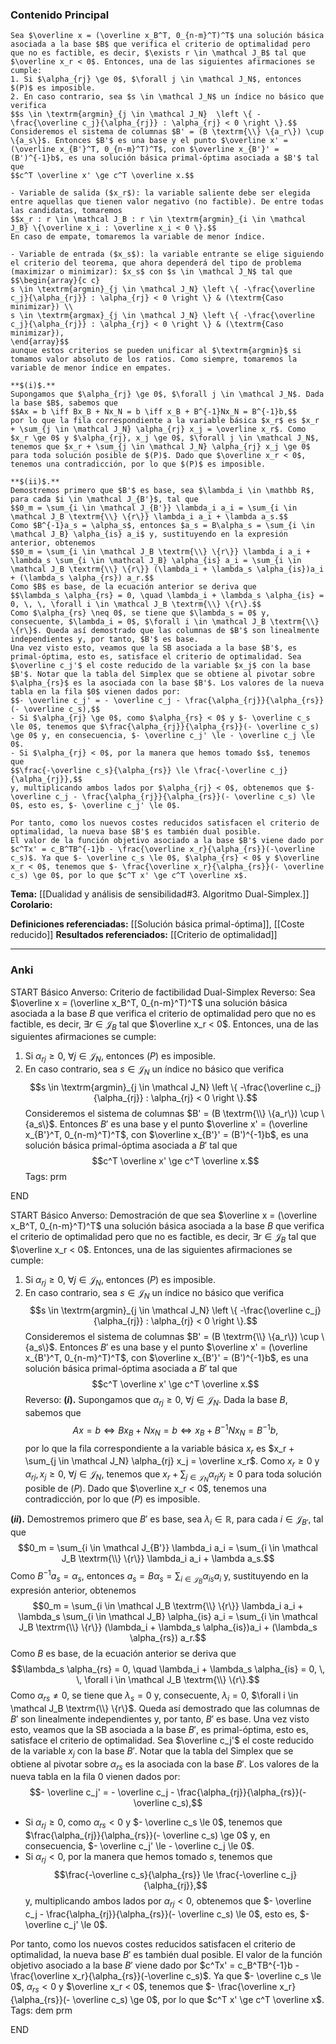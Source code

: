 ### Contenido Principal

```ad-theorem
Sea $\overline x = (\overline x_B^T, 0_{n-m}^T)^T$ una solución básica asociada a la base $B$ que verifica el criterio de optimalidad pero que no es factible, es decir, $\exists r \in \mathcal J_B$ tal que $\overline x_r < 0$. Entonces, una de las siguientes afirmaciones se cumple:
1. Si $\alpha_{rj} \ge 0$, $\forall j \in \mathcal J_N$, entonces $(P)$ es imposible.
2. En caso contrario, sea $s \in \mathcal J_N$ un índice no básico que verifica
$$s \in \textrm{argmin}_{j \in \mathcal J_N}  \left \{ -\frac{\overline c_j}{\alpha_{rj}} : \alpha_{rj} < 0 \right \}.$$
Consideremos el sistema de columnas $B' = (B \textrm{\\} \{a_r\}) \cup \{a_s\}$. Entonces $B'$ es una base y el punto $\overline x' = (\overline x_{B'}^T, 0_{n-m}^T)^T$, con $\overline x_{B'}' = (B')^{-1}b$, es una solución básica primal-óptima asociada a $B'$ tal que
$$c^T \overline x' \ge c^T \overline x.$$
```

```ad-note
- Variable de salida ($x_r$): la variable saliente debe ser elegida entre aquellas que tienen valor negativo (no factible). De entre todas las candidatas, tomaremos
$$x_r : r \in \mathcal J_B : r \in \textrm{argmin}_{i \in \mathcal J_B} \{\overline x_i : \overline x_i < 0 \}.$$
En caso de empate, tomaremos la variable de menor índice.

- Variable de entrada ($x_s$): la variable entrante se elige siguiendo el criterio del teorema, que ahora dependerá del tipo de problema (maximizar o minimizar): $x_s$ con $s \in \mathcal J_N$ tal que
$$\begin{array}{c c}
s \in \textrm{argmin}_{j \in \mathcal J_N} \left \{ -\frac{\overline c_j}{\alpha_{rj}} : \alpha_{rj} < 0 \right \} & (\textrm{Caso minimizar}) \\
s \in \textrm{argmax}_{j \in \mathcal J_N} \left \{ -\frac{\overline c_j}{\alpha_{rj}} : \alpha_{rj} < 0 \right \} & (\textrm{Caso minimizar}),
\end{array}$$
aunque estos criterios se pueden unificar al $\textrm{argmin}$ si tomamos valor absoluto de los ratios. Como siempre, tomaremos la variable de menor índice en empates.
```


```ad-proof
**$(i)$.**
Supongamos que $\alpha_{rj} \ge 0$, $\forall j \in \mathcal J_N$. Dada la base $B$, sabemos que
$$Ax = b \iff Bx_B + Nx_N = b \iff x_B + B^{-1}Nx_N = B^{-1}b,$$
por lo que la fila correspondiente a la variable básica $x_r$ es $x_r + \sum_{j \in \mathcal J_N} \alpha_{rj} x_j = \overline x_r$. Como $x_r \ge 0$ y $\alpha_{rj}, x_j \ge 0$, $\forall j \in \mathcal J_N$, tenemos que $x_r + \sum_{j \in \mathcal J_N} \alpha_{rj} x_j \ge 0$ para toda solución posible de $(P)$. Dado que $\overline x_r < 0$, tenemos una contradicción, por lo que $(P)$ es imposible.

**$(ii)$.**
Demostremos primero que $B'$ es base, sea $\lambda_i \in \mathbb R$, para cada $i \in \mathcal J_{B'}$, tal que
$$0_m = \sum_{i \in \mathcal J_{B'}} \lambda_i a_i = \sum_{i \in \mathcal J_B \textrm{\\} \{r\}} \lambda_i a_i + \lambda a_s.$$
Como $B^{-1}a_s = \alpha_s$, entonces $a_s = B\alpha_s = \sum_{i \in \mathcal J_B} \alpha_{is} a_i$ y, sustituyendo en la expresión anterior, obtenemos
$$0_m = \sum_{i \in \mathcal J_B \textrm{\\} \{r\}} \lambda_i a_i + \lambda_s \sum_{i \in \mathcal J_B} \alpha_{is} a_i = \sum_{i \in \mathcal J_B \textrm{\\} \{r\}} (\lambda_i + \lambda_s \alpha_{is})a_i + (\lambda_s \alpha_{rs}) a_r.$$
Como $B$ es base, de la ecuación anterior se deriva que
$$\lambda_s \alpha_{rs} = 0, \quad \lambda_i + \lambda_s \alpha_{is} = 0, \, \, \forall i \in \mathcal J_B \textrm{\\} \{r\}.$$
Como $\alpha_{rs} \neq 0$, se tiene que $\lambda_s = 0$ y, consecuente, $\lambda_i = 0$, $\forall i \in \mathcal J_B \textrm{\\} \{r\}$. Queda así demostrado que las columnas de $B'$ son linealmente independientes y, por tanto, $B'$ es base.
Una vez visto esto, veamos que la SB asociada a la base $B'$, es primal-óptima, esto es, satisface el criterio de optimalidad. Sea $\overline c_j'$ el coste reducido de la variable $x_j$ con la base $B'$. Notar que la tabla del Simplex que se obtiene al pivotar sobre $\alpha_{rs}$ es la asociada con la base $B'$. Los valores de la nueva tabla en la fila $0$ vienen dados por:
$$- \overline c_j' = - \overline c_j - \frac{\alpha_{rj}}{\alpha_{rs}}(- \overline c_s),$$
- Si $\alpha_{rj} \ge 0$, como $\alpha_{rs} < 0$ y $- \overline c_s \le 0$, tenemos que $\frac{\alpha_{rj}}{\alpha_{rs}}(- \overline c_s) \ge 0$ y, en consecuencia, $- \overline c_j' \le - \overline c_j \le 0$.
- Si $\alpha_{rj} < 0$, por la manera que hemos tomado $s$, tenemos que
$$\frac{-\overline c_s}{\alpha_{rs}} \le \frac{-\overline c_j}{\alpha_{rj}},$$
y, multiplicando ambos lados por $\alpha_{rj} < 0$, obtenemos que $- \overline c_j - \frac{\alpha_{rj}}{\alpha_{rs}}(- \overline c_s) \le 0$, esto es, $- \overline c_j' \le 0$.

Por tanto, como los nuevos costes reducidos satisfacen el criterio de optimalidad, la nueva base $B'$ es también dual posible.
El valor de la función objetivo asociado a la base $B'$ viene dado por $c^Tx' = c_B^TB^{-1}b - \frac{\overline x_r}{\alpha_{rs}}(-\overline c_s)$. Ya que $- \overline c_s \le 0$, $\alpha_{rs} < 0$ y $\overline x_r < 0$, tenemos que $- \frac{\overline x_r}{\alpha_{rs}}(- \overline c_s) \ge 0$, por lo que $c^T x' \ge c^T \overline x$.
```

**Tema:** [[Dualidad y análisis de sensibilidad#3. Algoritmo Dual-Simplex.]]
**Corolario:**

**Definiciones referenciadas:** [[Solución básica primal-óptima]], [[Coste reducido]]
**Resultados referenciados:** [[Criterio de optimalidad]]

---
### Anki

START
Básico
Anverso: Criterio de factibilidad Dual-Simplex
Reverso: Sea $\overline x = (\overline x_B^T, 0_{n-m}^T)^T$ una solución básica asociada a la base $B$ que verifica el criterio de optimalidad pero que no es factible, es decir, $\exists r \in \mathcal J_B$ tal que $\overline x_r < 0$. Entonces, una de las siguientes afirmaciones se cumple:
1. Si $\alpha_{rj} \ge 0$, $\forall j \in \mathcal J_N$, entonces $(P)$ es imposible.
2. En caso contrario, sea $s \in \mathcal J_N$ un índice no básico que verifica
$$s \in \textrm{argmin}_{j \in \mathcal J_N}  \left \{ -\frac{\overline c_j}{\alpha_{rj}} : \alpha_{rj} < 0 \right \}.$$
Consideremos el sistema de columnas $B' = (B \textrm{\\} \{a_r\}) \cup \{a_s\}$. Entonces $B'$ es una base y el punto $\overline x' = (\overline x_{B'}^T, 0_{n-m}^T)^T$, con $\overline x_{B'}' = (B')^{-1}b$, es una solución básica primal-óptima asociada a $B'$ tal que
$$c^T \overline x' \ge c^T \overline x.$$
Tags: prm
<!--ID: 1733051328685-->
END

START
Básico
Anverso: Demostración de que sea $\overline x = (\overline x_B^T, 0_{n-m}^T)^T$ una solución básica asociada a la base $B$ que verifica el criterio de optimalidad pero que no es factible, es decir, $\exists r \in \mathcal J_B$ tal que $\overline x_r < 0$. Entonces, una de las siguientes afirmaciones se cumple:
1. Si $\alpha_{rj} \ge 0$, $\forall j \in \mathcal J_N$, entonces $(P)$ es imposible.
2. En caso contrario, sea $s \in \mathcal J_N$ un índice no básico que verifica
$$s \in \textrm{argmin}_{j \in \mathcal J_N}  \left \{ -\frac{\overline c_j}{\alpha_{rj}} : \alpha_{rj} < 0 \right \}.$$
Consideremos el sistema de columnas $B' = (B \textrm{\\} \{a_r\}) \cup \{a_s\}$. Entonces $B'$ es una base y el punto $\overline x' = (\overline x_{B'}^T, 0_{n-m}^T)^T$, con $\overline x_{B'}' = (B')^{-1}b$, es una solución básica primal-óptima asociada a $B'$ tal que
$$c^T \overline x' \ge c^T \overline x.$$
Reverso: **$(i)$.**
Supongamos que $\alpha_{rj} \ge 0$, $\forall j \in \mathcal J_N$. Dada la base $B$, sabemos que
$$Ax = b \iff Bx_B + Nx_N = b \iff x_B + B^{-1}Nx_N = B^{-1}b,$$
por lo que la fila correspondiente a la variable básica $x_r$ es $x_r + \sum_{j \in \mathcal J_N} \alpha_{rj} x_j = \overline x_r$. Como $x_r \ge 0$ y $\alpha_{rj}, x_j \ge 0$, $\forall j \in \mathcal J_N$, tenemos que $x_r + \sum_{j \in \mathcal J_N} \alpha_{rj} x_j \ge 0$ para toda solución posible de $(P)$. Dado que $\overline x_r < 0$, tenemos una contradicción, por lo que $(P)$ es imposible.

**$(ii)$.**
Demostremos primero que $B'$ es base, sea $\lambda_i \in \mathbb R$, para cada $i \in \mathcal J_{B'}$, tal que
$$0_m = \sum_{i \in \mathcal J_{B'}} \lambda_i a_i = \sum_{i \in \mathcal J_B \textrm{\\} \{r\}} \lambda_i a_i + \lambda a_s.$$
Como $B^{-1}a_s = \alpha_s$, entonces $a_s = B\alpha_s = \sum_{i \in \mathcal J_B} \alpha_{is} a_i$ y, sustituyendo en la expresión anterior, obtenemos
$$0_m = \sum_{i \in \mathcal J_B \textrm{\\} \{r\}} \lambda_i a_i + \lambda_s \sum_{i \in \mathcal J_B} \alpha_{is} a_i = \sum_{i \in \mathcal J_B \textrm{\\} \{r\}} (\lambda_i + \lambda_s \alpha_{is})a_i + (\lambda_s \alpha_{rs}) a_r.$$
Como $B$ es base, de la ecuación anterior se deriva que
$$\lambda_s \alpha_{rs} = 0, \quad \lambda_i + \lambda_s \alpha_{is} = 0, \, \, \forall i \in \mathcal J_B \textrm{\\} \{r\}.$$
Como $\alpha_{rs} \neq 0$, se tiene que $\lambda_s = 0$ y, consecuente, $\lambda_i = 0$, $\forall i \in \mathcal J_B \textrm{\\} \{r\}$. Queda así demostrado que las columnas de $B'$ son linealmente independientes y, por tanto, $B'$ es base.
Una vez visto esto, veamos que la SB asociada a la base $B'$, es primal-óptima, esto es, satisface el criterio de optimalidad. Sea $\overline c_j'$ el coste reducido de la variable $x_j$ con la base $B'$. Notar que la tabla del Simplex que se obtiene al pivotar sobre $\alpha_{rs}$ es la asociada con la base $B'$. Los valores de la nueva tabla en la fila $0$ vienen dados por:
$$- \overline c_j' = - \overline c_j - \frac{\alpha_{rj}}{\alpha_{rs}}(- \overline c_s),$$
- Si $\alpha_{rj} \ge 0$, como $\alpha_{rs} < 0$ y $- \overline c_s \le 0$, tenemos que $\frac{\alpha_{rj}}{\alpha_{rs}}(- \overline c_s) \ge 0$ y, en consecuencia, $- \overline c_j' \le - \overline c_j \le 0$.
- Si $\alpha_{rj} < 0$, por la manera que hemos tomado $s$, tenemos que
$$\frac{-\overline c_s}{\alpha_{rs}} \le \frac{-\overline c_j}{\alpha_{rj}},$$
y, multiplicando ambos lados por $\alpha_{rj} < 0$, obtenemos que $- \overline c_j - \frac{\alpha_{rj}}{\alpha_{rs}}(- \overline c_s) \le 0$, esto es, $- \overline c_j' \le 0$.

Por tanto, como los nuevos costes reducidos satisfacen el criterio de optimalidad, la nueva base $B'$ es también dual posible.
El valor de la función objetivo asociado a la base $B'$ viene dado por $c^Tx' = c_B^TB^{-1}b - \frac{\overline x_r}{\alpha_{rs}}(-\overline c_s)$. Ya que $- \overline c_s \le 0$, $\alpha_{rs} < 0$ y $\overline x_r < 0$, tenemos que $- \frac{\overline x_r}{\alpha_{rs}}(- \overline c_s) \ge 0$, por lo que $c^T x' \ge c^T \overline x$.
Tags: dem prm
<!--ID: 1733051328688-->
END

